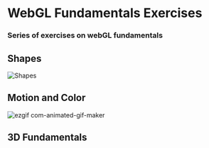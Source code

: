 # WebGL Fundamentals Exercises
### Series of exercises on webGL fundamentals

## Shapes

![Shapes](https://github.com/clodoN1109/webGL_fundamentals_exercises/assets/104923248/3822bdcd-895e-42b0-a144-11e967bd4398)

## Motion and Color

![ezgif com-animated-gif-maker](https://github.com/clodoN1109/webGL_fundamentals_exercises/assets/104923248/6b7f4df1-4756-4ca3-91cc-3c66bfd3e6b9)


## 3D Fundamentals



